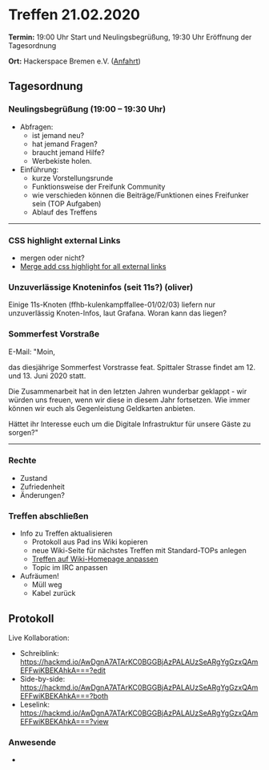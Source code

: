 # Treffen 21.02.2020

**Termin:** 19:00 Uhr Start und Neulingsbegrüßung, 19:30 Uhr Eröffnung der Tagesordnung

**Ort:** Hackerspace Bremen e.V. ([Anfahrt](https://www.hackerspace-bremen.de/anfahrt/))

## Tagesordnung
### Neulingsbegrüßung (19:00 – 19:30 Uhr)

- Abfragen:
    - ist jemand neu?
    - hat jemand Fragen?
    - braucht jemand Hilfe?
    - Werbekiste holen.
- Einführung:
    - kurze Vorstellungsrunde
    - Funktionsweise der Freifunk Community
    - wie verschieden können die Beiträge/Funktionen eines Freifunker sein (TOP Aufgaben)
    - Ablauf des Treffens

---

### CSS highlight external Links
- mergen oder nicht?
- [Merge add css highlight for all external links](https://github.com/FreifunkBremen/bremen.freifunk.net/pull/110)

### Unzuverlässige Knoteninfos (seit 11s?) (oliver)
Einige 11s-Knoten (ffhb-kulenkampffallee-01/02/03) liefern nur unzuverlässig Knoten-Infos, laut Grafana. Woran kann das liegen?

### Sommerfest Vorstraße
E-Mail:
"Moin,

das diesjährige Sommerfest Vorstrasse feat. Spittaler Strasse findet am 12. und 13. Juni 2020 statt.

Die Zusammenarbeit hat in den letzten Jahren wunderbar geklappt - wir würden uns freuen, wenn wir diese in diesem Jahr fortsetzen. Wie immer können wir euch als Gegenleistung Geldkarten anbieten. 

Hättet ihr Interesse euch um die Digitale Infrastruktur für unsere Gäste zu sorgen?"

---
### Rechte

- Zustand
- Zufriedenheit
- Änderungen?

### Treffen abschließen

- Info zu Treffen aktualisieren
  - Protokoll aus Pad ins Wiki kopieren
  - neue Wiki-Seite für nächstes Treffen mit Standard-TOPs anlegen
  - [Treffen auf Wiki-Homepage anpassen](https://wiki.bremen.freifunk.net/Home)
  - Topic im IRC anpassen
- Aufräumen!
  - Müll weg
  - Kabel zurück

## Protokoll

Live Kollaboration:

* Schreiblink: https://hackmd.io/AwDgnA7ATArKC0BGGBjAzPALAUzSeARgYgGzxQAmEFFwiKBEKAhkA===?edit
* Side-by-side: https://hackmd.io/AwDgnA7ATArKC0BGGBjAzPALAUzSeARgYgGzxQAmEFFwiKBEKAhkA===?both
* Leselink: https://hackmd.io/AwDgnA7ATArKC0BGGBjAzPALAUzSeARgYgGzxQAmEFFwiKBEKAhkA===?view

### Anwesende
* 